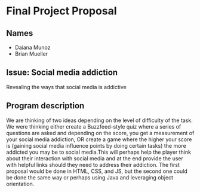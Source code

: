 # Final Project Proposal

## Names
* Daiana Munoz
* Brian Mueller

## Issue: Social media addiction
Revealing the ways that social media is addictive

## Program description
We are thinking of two ideas depending on the level of difficulty of the task. We were thinking either create a Buzzfeed-style quiz where a series of questions are asked and depending on the score, you get a measurement of your social media addiction, OR create a game where the higher your score is (gaining social media influence points by doing certain tasks) the more addicted you may be to social media.This will perhaps help the player think about their interaction with social media and at the end provide the user with helpful links should they need to address their addiction. The first proposal would be done in HTML, CSS, and JS, but the second one could be done the same way or perhaps using Java and leveraging object orientation.
